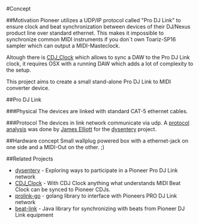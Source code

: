 #Concept

##Motivation
Pioneer utilizes a UDP/IP protocol called "Pro DJ Link" to ensure clock and beat synchronization between devices of their DJ/Nexus product line over standard ethernet. This makes it impossible to synchronize common MIDI instruments if you don`t own Toariz-SP16 sampler which can output a MIDI-Masteclock.

Altough there is [CDJ_Clock](https://github.com/g-zi/CDJ_Clock) which allows to sync a DAW to the Pro DJ Link clock, it requires OSX with a running DAW which adds a lot of complexity to the setup.

This project aims to create a small stand-alone Pro DJ Link to MIDI converter device.

##Pro DJ Link

###Physical
The devices are linked with standard CAT-5 ethernet cables.

###Protocol
The devices in link network communicate via udp.
A [protocol analysis](https://github.com/brunchboy/dysentery/raw/master/doc/Analysis.pdf) was done by [James Elliott](https://github.com/brunchboy) for the [dysentery](https://github.com/brunchboy/dysentery) project.

##Hardware concept
Small wallplug powered box with a ethernet-jack on one side and a MIDI-Out on the other. ;)

##Related Projects
- [dysentery](https://github.com/brunchboy/dysentery) - Exploring ways to participate in a Pioneer Pro DJ Link network
- [CDJ_Clock](https://github.com/g-zi/CDJ_Clock) - With CDJ Clock anything what understands MIDI Beat Clock can be synced to Pioneer CDJs.
- [prolink-go](https://github.com/EvanPurkhiser/prolink-go) - golang library to interface with Pioneers PRO DJ Link network
- [beat-link](https://github.com/brunchboy/beat-link) - Java library for synchronizing with beats from Pioneer DJ Link equipment












